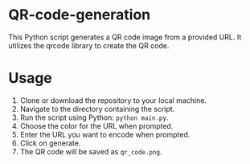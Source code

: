 # QR-code-generation

This Python script generates a QR code image from a provided URL. It utilizes the qrcode library to create the QR code.
# Usage
1. Clone or download the repository to your local machine.
2. Navigate to the directory containing the script.
3. Run the script using Python: `python main.py`.
4. Choose the color for the URL when prompted.
5. Enter the URL you want to encode when prompted.
6. Click on generate.
7. The QR code will be saved as `qr_code.png`.

 
